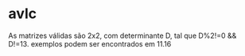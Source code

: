 # avlc
As matrizes válidas são 2x2, com determinante D, tal que D%2!=0 && D!=13.
exemplos podem ser encontrados em 11.16
